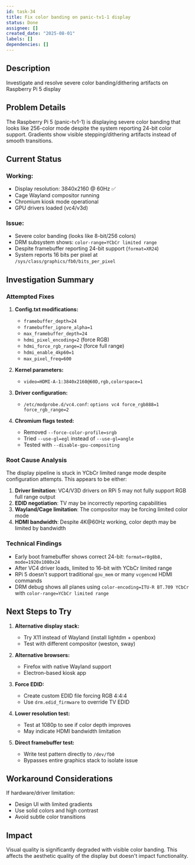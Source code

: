 ```yaml
---
id: task-34
title: Fix color banding on panic-tv1-1 display
status: Done
assignee: []
created_date: "2025-08-01"
labels: []
dependencies: []
---
```


## Description

Investigate and resolve severe color banding/dithering artifacts on Raspberry Pi
5 display

## Problem Details

The Raspberry Pi 5 (panic-tv1-1) is displaying severe color banding that looks
like 256-color mode despite the system reporting 24-bit color support. Gradients
show visible stepping/dithering artifacts instead of smooth transitions.

## Current Status

### Working:

- Display resolution: 3840x2160 @ 60Hz ✅
- Cage Wayland compositor running
- Chromium kiosk mode operational
- GPU drivers loaded (vc4/v3d)

### Issue:

- Severe color banding (looks like 8-bit/256 colors)
- DRM subsystem shows: `color-range=YCbCr limited range`
- Despite framebuffer reporting 24-bit support (`format=XR24`)
- System reports 16 bits per pixel at `/sys/class/graphics/fb0/bits_per_pixel`

## Investigation Summary

### Attempted Fixes

1. **Config.txt modifications:**

   - `framebuffer_depth=24`
   - `framebuffer_ignore_alpha=1`
   - `max_framebuffer_depth=24`
   - `hdmi_pixel_encoding=2` (force RGB)
   - `hdmi_force_rgb_range=2` (force full range)
   - `hdmi_enable_4kp60=1`
   - `max_pixel_freq=600`

2. **Kernel parameters:**

   - `video=HDMI-A-1:3840x2160@60D,rgb,colorspace=1`

3. **Driver configuration:**

   - `/etc/modprobe.d/vc4.conf`: `options vc4 force_rgb888=1 force_rgb_range=2`

4. **Chromium flags tested:**
   - Removed `--force-color-profile=srgb`
   - Tried `--use-gl=egl` instead of `--use-gl=angle`
   - Tested with `--disable-gpu-compositing`

### Root Cause Analysis

The display pipeline is stuck in YCbCr limited range mode despite configuration
attempts. This appears to be either:

1. **Driver limitation**: VC4/V3D drivers on RPi 5 may not fully support RGB
   full range output
2. **EDID negotiation**: TV may be incorrectly reporting capabilities
3. **Wayland/Cage limitation**: The compositor may be forcing limited color mode
4. **HDMI bandwidth**: Despite 4K@60Hz working, color depth may be limited by
   bandwidth

### Technical Findings

- Early boot framebuffer shows correct 24-bit:
  `format=r8g8b8, mode=1920x1080x24`
- After VC4 driver loads, limited to 16-bit with YCbCr limited range
- RPi 5 doesn't support traditional `gpu_mem` or many `vcgencmd` HDMI commands
- DRM debug shows all planes using `color-encoding=ITU-R BT.709 YCbCr` with
  `color-range=YCbCr limited range`

## Next Steps to Try

1. **Alternative display stack:**

   - Try X11 instead of Wayland (install lightdm + openbox)
   - Test with different compositor (weston, sway)

2. **Alternative browsers:**

   - Firefox with native Wayland support
   - Electron-based kiosk app

3. **Force EDID:**

   - Create custom EDID file forcing RGB 4:4:4
   - Use `drm.edid_firmware` to override TV EDID

4. **Lower resolution test:**

   - Test at 1080p to see if color depth improves
   - May indicate HDMI bandwidth limitation

5. **Direct framebuffer test:**
   - Write test pattern directly to `/dev/fb0`
   - Bypasses entire graphics stack to isolate issue

## Workaround Considerations

If hardware/driver limitation:

- Design UI with limited gradients
- Use solid colors and high contrast
- Avoid subtle color transitions

## Impact

Visual quality is significantly degraded with visible color banding. This
affects the aesthetic quality of the display but doesn't impact functionality.
